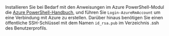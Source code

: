 Installieren Sie bei Bedarf mit den Anweisungen im Azure PowerShell-Modul die [Azure PowerShell-Handbuch](https://docs.microsoft.com/powershell/azureps-cmdlets-docs/), und führen Sie `Login-AzureRmAccount` um eine Verbindung mit Azure zu erstellen. Darüber hinaus benötigen Sie einen öffentliche SSH-Schlüssel mit dem Namen `id_rsa.pub` im Verzeichnis .ssh des Benutzerprofils.
